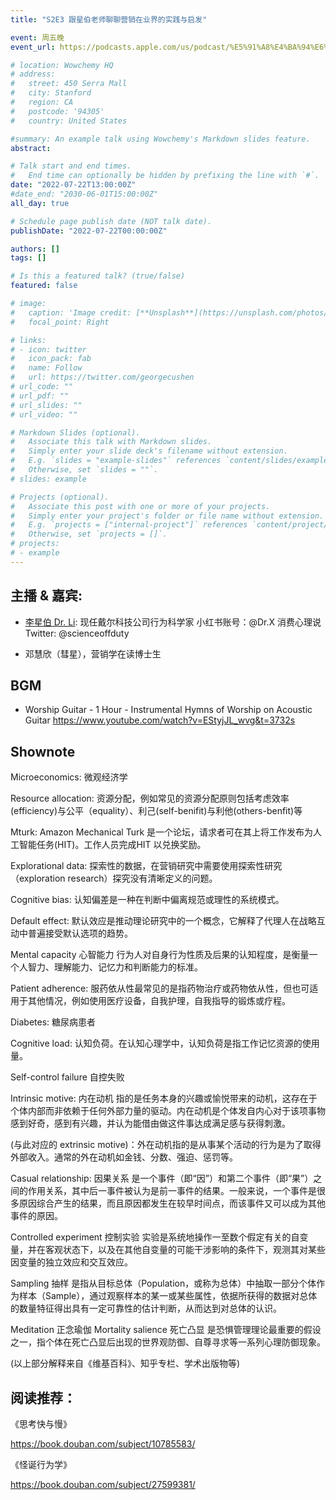 ```yaml
---
title: "S2E3 跟星伯老师聊聊营销在业界的实践与启发"

event: 周五晚
event_url: https://podcasts.apple.com/us/podcast/%E5%91%A8%E4%BA%94%E6%99%9A-friday-night/id1530400989

# location: Wowchemy HQ
# address:
#   street: 450 Serra Mall
#   city: Stanford
#   region: CA
#   postcode: '94305'
#   country: United States

#summary: An example talk using Wowchemy's Markdown slides feature.
abstract: 

# Talk start and end times.
#   End time can optionally be hidden by prefixing the line with `#`.
date: "2022-07-22T13:00:00Z"
#date_end: "2030-06-01T15:00:00Z"
all_day: true

# Schedule page publish date (NOT talk date).
publishDate: "2022-07-22T00:00:00Z"

authors: []
tags: []

# Is this a featured talk? (true/false)
featured: false

# image:
#   caption: 'Image credit: [**Unsplash**](https://unsplash.com/photos/bzdhc5b3Bxs)'
#   focal_point: Right

# links:
# - icon: twitter
#   icon_pack: fab
#   name: Follow
#   url: https://twitter.com/georgecushen
# url_code: ""
# url_pdf: ""
# url_slides: ""
# url_video: ""

# Markdown Slides (optional).
#   Associate this talk with Markdown slides.
#   Simply enter your slide deck's filename without extension.
#   E.g. `slides = "example-slides"` references `content/slides/example-slides.md`.
#   Otherwise, set `slides = ""`.
# slides: example

# Projects (optional).
#   Associate this post with one or more of your projects.
#   Simply enter your project's folder or file name without extension.
#   E.g. `projects = ["internal-project"]` references `content/project/deep-learning/index.md`.
#   Otherwise, set `projects = []`.
# projects:
# - example
---
```



## 主播 & 嘉宾:

- [李星伯 Dr. Li](https://www.linkedin.com/in/xboli/?originalSubdomain=cn): 
现任戴尔科技公司行为科学家
小红书账号：@Dr.X 消费心理说
Twitter: @scienceoffduty

- 邓慧欣（彗星），营销学在读博士生


## BGM
- Worship Guitar - 1 Hour - Instrumental Hymns of Worship on Acoustic Guitar https://www.youtube.com/watch?v=EStyjJL_wvg&t=3732s

## Shownote
Microeconomics: 微观经济学

Resource allocation: 资源分配，例如常见的资源分配原则包括考虑效率(efficiency)与公平（equality）、利己(self-benifit)与利他(others-benfit)等

Mturk: Amazon Mechanical Turk 是一个论坛，请求者可在其上将工作发布为人工智能任务(HIT)。工作人员完成HIT 以兑换奖励。

Explorational data: 探索性的数据，在营销研究中需要使用探索性研究（exploration research）探究没有清晰定义的问题。 

Cognitive bias: 认知偏差是一种在判断中偏离规范或理性的系统模式。

Default effect: 默认效应是推动理论研究中的一个概念，它解释了代理人在战略互动中普遍接受默认选项的趋势。

Mental capacity 心智能力 行为人对自身行为性质及后果的认知程度，是衡量一个人智力、理解能力、记忆力和判断能力的标准。

Patient adherence: 服药依从性最常见的是指药物治疗或药物依从性，但也可适用于其他情况，例如使用医疗设备，自我护理，自我指导的锻炼或疗程。 

Diabetes: 糖尿病患者

Cognitive load: 认知负荷。在认知心理学中，认知负荷是指工作记忆资源的使用量。

Self-control failure 自控失败 

Intrinsic motive: 内在动机 指的是任务本身的兴趣或愉悦带来的动机，这存在于个体内部而非依赖于任何外部力量的驱动。内在动机是个体发自内心对于该项事物感到好奇，感到有兴趣，并认为能借由做这件事达成满足感与获得刺激。

(与此对应的 extrinsic motive)：外在动机指的是从事某个活动的行为是为了取得外部收入。通常的外在动机如金钱、分数、强迫、惩罚等。

Casual relationship: 因果关系 是一个事件（即“因”）和第二个事件（即“果”）之间的作用关系，其中后一事件被认为是前一事件的结果。一般来说，一个事件是很多原因综合产生的结果，而且原因都发生在较早时间点，而该事件又可以成为其他事件的原因。

Controlled experiment 控制实验 实验是系统地操作一至数个假定有关的自变量，并在客观状态下，以及在其他自变量的可能干涉影响的条件下，观测其对某些因变量的独立效应和交互效应。

Sampling 抽样 是指从目标总体（Population，或称为总体）中抽取一部分个体作为样本（Sample），通过观察样本的某一或某些属性，依据所获得的数据对总体的数量特征得出具有一定可靠性的估计判断，从而达到对总体的认识。

Meditation 正念瑜伽
Mortality salience 死亡凸显 是恐惧管理理论最重要的假设之一，指个体在死亡凸显后出现的世界观防御、自尊寻求等一系列心理防御现象。

(以上部分解释来自《维基百科》、知乎专栏、学术出版物等)

## 阅读推荐：
《思考快与慢》

https://book.douban.com/subject/10785583/

《怪诞行为学》

https://book.douban.com/subject/27599381/

